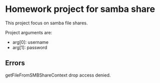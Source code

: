 # Homework project for samba share

This project focus on samba file shares.

Project arguments are:
- arg[0]: username
- arg[1]: password

## Errors

getFileFromSMBShareContext drop access denied.